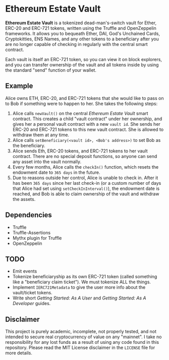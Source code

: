 # Ethereum Estate Vault

**Ethereum Estate Vault** is a tokenized dead-man's-switch vault for Ether, ERC-20 and ERC-721 tokens, written using the Truffle and OpenZeppelin frameworks. It allows you to bequeath Ether, DAI, God's Unchained Cards, Cryptokitties, ENS Names, and any other tokens to a beneficiary after you are no longer capable of checking in regularly with the central smart contract.

Each vault is itself an ERC-721 token, so you can view it on block explorers, and you can transfer ownership of the vault and all tokens inside by using the standard "send" function of your wallet.

## Example

Alice owns ETH, ERC-20, and ERC-721 tokens that she would like to pass on to Bob if something were to happen to her. She takes the following steps:

1. Alice calls `newVault()` on the central *Ethereum Estate Vault* smart contract. This creates a child "vault contract" under her ownership, and gives her a personal vault contract with a new `vault id`. She sends her ERC-20 and ERC-721 tokens to this new vault contract. She is allowed to withdraw them at any time.
2. Alice calls `setBeneficiary(<vault id>, <Bob's address>)` to set Bob as the beneficiary.
3. Alice sends Eth, ERC-20 tokens, and ERC-721 tokens to her vault contract. There are no special deposit functions, so anyone can send any asset into the vault normally.
4. Every few months, Alice calls the `checkIn()` function, which resets the endowment date to `365 days` in the future.
5. Due to reasons outside her control, Alice is unable to check in. After it has been `365 days` since her last check-in (or a custom number of days that Alice had set using `setCheckInInterval()`), the endowment date is reached, and Bob is able to claim ownership of the vault and withdraw the assets.

## Dependencies

* Truffle
* Truffle-Assertions
* Mythx plugin for Truffle
* OpenZeppelin

## TODO

* Emit events
* Tokenize beneficiaryship as its own ERC-721 token (called something like a "beneficiary claim ticket"). We must tokenize ALL the things.
* Implement `IERC721Metadata` to give the user more info about the vault/ticket tokens.
* Write short *Getting Started: As A User* and *Getting Started: As A Developer* guides.

## Disclaimer

This project is purely academic, incomplete, not properly tested, and not intended to secure real cryptocurrency of value on any "mainnet". I take no responsibility for any lost funds as a result of using any code found in this repository. Please read the MIT License disclaimer in the `LICENSE` file for more details.
